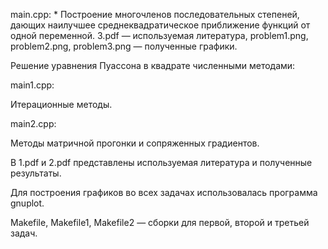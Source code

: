 main.cpp:
*
Построение многочленов последовательных степеней, дающих наилучшее среднеквадратическое приближение функций от одной переменной. 3.pdf  — используемая литература, problem1.png, problem2.png, problem3.png  — полученные графики.

Решение уравнения Пуассона в квадрате численными методами:

main1.cpp: 

Итерационные методы.

main2.cpp:

Методы матричной прогонки и сопряженных градиентов.

В 1.pdf и 2.pdf представлены используемая литература и полученные результаты.

Для построения графиков во всех задачах использовалась программа gnuplot.

Makefile, Makefile1, Makefile2  — сборки для первой, второй и третьей задач.

